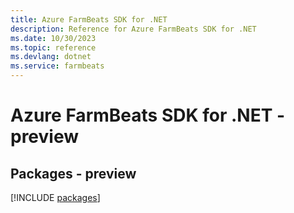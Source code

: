```yaml
---
title: Azure FarmBeats SDK for .NET
description: Reference for Azure FarmBeats SDK for .NET
ms.date: 10/30/2023
ms.topic: reference
ms.devlang: dotnet
ms.service: farmbeats
---
```

# Azure FarmBeats SDK for .NET - preview
## Packages - preview
[!INCLUDE [packages](farmbeats-index.md)]